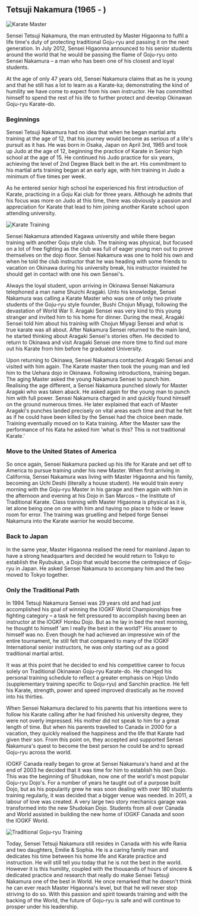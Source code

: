 ## Tetsuji Nakamura (1965 - )

![Karate Master](https://images.unsplash.com/photo-1609710228159-0fa9bd7c0827?q=80&w=1974&auto=format&fit=crop)

Sensei Tetsuji Nakamura, the man entrusted by Master Higaonna to fulfil a life time's duty of protecting traditional Goju-ryu and passing it on the next generation. In July 2012, Sensei Higaonna announced to his senior students around the world that he would be passing the flame of Goju-ryu onto Sensei Nakamura – a man who has been one of his closest and loyal students.

At the age of only 47 years old, Sensei Nakamura claims that as he is young and that he still has a lot to learn as a Karate-ka; demonstrating the kind of humility we have come to expect from his own instructor. He has committed himself to spend the rest of his life to further protect and develop Okinawan Goju-ryu Karate-do.

### Beginnings

Sensei Tetsuji Nakamura had no idea that when he began martial arts training at the age of 12, that his journey would become as serious of a life's pursuit as it has. He was born in Osaka, Japan on April 3rd, 1965 and took up Judo at the age of 12, beginning the practice of Karate in Senior high school at the age of 15. He continued his Judo practice for six years, achieving the level of 2nd Degree Black belt in the art. His commitment to his martial arts training began at an early age, with him training in Judo a minimum of five times per week.

As he entered senior high school he experienced his first introduction of Karate, practicing in a Goju Kai club for three years. Although he admits that his focus was more on Judo at this time, there was obviously a passion and appreciation for Karate that lead to him joining another Karate school upon attending university.

![Karate Training](https://images.unsplash.com/photo-1555597673-b21d5c935865?q=80&w=1974&auto=format&fit=crop)

Sensei Nakamura attended Kagawa university and while there began training with another Goju style club. The training was physical, but focused on a lot of free fighting as the club was full of eager young men out to prove themselves on the dojo floor. Sensei Nakamura was one to hold his own and when he told the club instructor that he was heading with some friends to vacation on Okinawa during his university break, his instructor insisted he should get in contact with one his own Sensei's.

Always the loyal student, upon arriving in Okinawa Sensei Nakamura telephoned a man name Shuichi Aragaki. Unto his knowledge, Sensei Nakamura was calling a Karate Master who was one of only two private students of the Goju-ryu style founder, Bushi Chojun Miyagi, following the devastation of World War II. Aragaki Sensei was very kind to this young stranger and invited him to his home for dinner. During the meal, Aragaki Sensei told him about his training with Chojun Miyagi Sensei and what is true karate was all about. After Nakamura Sensei returned to the main land, he started thinking about Aragaki Sensei's stories often. He decided to return to Okinawa and visit Aragaki Sensei one more time to find out more out his Karate from him before he graduated University.

Upon returning to Okinawa, Sensei Nakamura contacted Aragaki Sensei and visited with him again. The Karate master then took the young man and led him to the Uehara dojo in Okinawa. Following introductions, training began. The aging Master asked the young Nakamura Sensei to punch him. Realising the age different, a Sensei Nakamura punched slowly for Master Aragaki who was taken aback. He asked again for the young man to punch him with full power. Sensei Nakamura charged in and quickly found himself on the ground numerous times. He later explained that each of Master Aragaki's punches landed precisely on vital areas each time and that he felt as if he could have been killed by the Sensei had the choice been made. Training eventually moved on to Kata training. After the Master saw the performance of his Kata he asked him 'what is this? This is not traditional Karate.'

### Move to the United States of America

So once again, Sensei Nakamura packed up his life for Karate and set off to America to pursue training under his new Master. When first arriving in California, Sensei Nakamura was living with Master Higaonna and his family, becoming an Uchi Deshi (literally a house student). He would train every morning with the Goju-ryu Master in his garage and then again with him in the afternoon and evening at his Dojo in San Marcos – the Institute of Traditional Karate. Class training with Master Higaonna is physical as it is, let alone being one on one with him and having no place to hide or leave room for error. The training was gruelling and helped forge Sensei Nakamura into the Karate warrior he would become.

### Back to Japan

In the same year, Master Higaonna realised the need for mainland Japan to have a strong headquarters and decided he would return to Tokyo to establish the Ryubukan, a Dojo that would become the centrepiece of Goju-ryu in Japan. He asked Sensei Nakamura to accompany him and the two moved to Tokyo together.

### Only the Traditional Path

In 1994 Tetsuji Nakamura Sensei was 29 years old and had just accomplished his goal of winning the IOGKF World Championships free fighting category – a task he felt pressured to accomplish having been an instructor at the IOGKF Honbu Dojo. But as he lay in bed the next morning, he thought to himself 'am I really the best in the world?' His answer to himself was no. Even though he had achieved an impressive win of the entire tournament, he still felt that compared to many of the IOGKF International senior instructors, he was only starting out as a good traditional martial artist.

It was at this point that he decided to end his competitive career to focus solely on Traditional Okinawan Goju-ryu Karate-do. He changed his personal training schedule to reflect a greater emphasis on Hojo Undo (supplementary training specific to Goju-ryu) and Sanchin practice. He felt his Karate, strength, power and speed improved drastically as he moved into his thirties.

When Sensei Nakamura declared to his parents that his intentions were to follow his Karate calling after he had finished his university degree, they were not overly impressed. His mother did not speak to him for a great length of time. But when his parents travelled to Canada in 2000 for a vacation, they quickly realised the happiness and the life that Karate had given their son. From this point on, they accepted and supported Sensei Nakamura's quest to become the best person he could be and to spread Goju-ryu across the world.

IOGKF Canada really began to grow at Sensei Nakamura's hand and at the end of 2003 he decided that it was time for him to establish his own Dojo. This was the beginning of Shudokan, now one of the world's most popular Goju-ryu Dojo's. For a number of years he taught out of a purpose built Dojo, but as his popularity grew he was soon dealing with over 180 students training regularly, it was decided that a bigger venue was needed. In 2011, a labour of love was created. A very large two story mechanics garage was transformed into the new Shudokan Dojo. Students from all over Canada and World assisted in building the new home of IOGKF Canada and soon the IOGKF World.

![Traditional Goju-ryu Training](https://images.unsplash.com/photo-1599580326852-a633c16dc58b?q=80&w=1974&auto=format&fit=crop)

Today, Sensei Tetsuji Nakamura still resides in Canada with his wife Rania and two daughters, Emilie & Sophia. He is a caring family man and dedicates his time between his home life and Karate practice and instruction. He will still tell you today that he is not the best in the world. However it is this humility, coupled with the thousands of hours of sincere & dedicated practice and research that really do make Sensei Tetsuji Nakamura one of the best in World. He once remarked that he doesn't think he can ever reach Master Higaonna's level, but that he will never stop striving to do so. With this passion and spirit towards training and with the backing of the World, the future of Goju-ryu is safe and will continue to prosper under his leadership. 